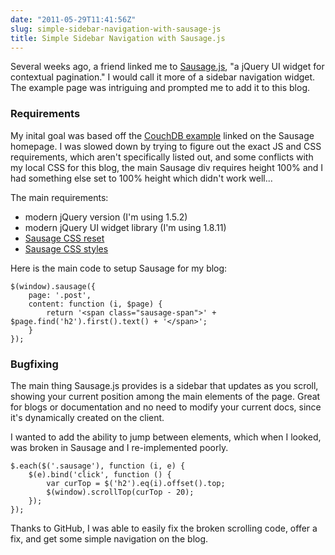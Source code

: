 ```yaml
---
date: "2011-05-29T11:41:56Z"
slug: simple-sidebar-navigation-with-sausage-js
title: Simple Sidebar Navigation with Sausage.js
---
```


Several weeks ago, a friend linked me to [Sausage.js][1], "a jQuery UI widget
for contextual pagination." I would call it more of a sidebar navigation widget.
The example page was intriguing and prompted me to add it to this blog.

### Requirements

My inital goal was based off the [CouchDB example][2] linked on the Sausage
homepage. I was slowed down by trying to figure out the exact JS and CSS
requirements, which aren't specifically listed out, and some conflicts with my
local CSS for this blog, the main Sausage div requires height 100% and I had
something else set to 100% height which didn't work well...

The main requirements:

- modern jQuery version (I'm using 1.5.2)
- modern jQuery UI widget library (I'm using 1.8.11)
- [Sausage CSS reset][3]
- [Sausage CSS styles][4]

Here is the main code to setup Sausage for my blog:

```
$(window).sausage({
    page: '.post',
    content: function (i, $page) {
        return '<span class="sausage-span">' + $page.find('h2').first().text() + '</span>';
    }
});
```

### Bugfixing

The main thing Sausage.js provides is a sidebar that updates as you scroll,
showing your current position among the main elements of the page. Great for
blogs or documentation and no need to modify your current docs, since it's
dynamically created on the client.

I wanted to add the ability to jump between elements, which when I looked, was
broken in Sausage and I re-implemented poorly.

```
$.each($('.sausage'), function (i, e) {
    $(e).bind('click', function () {
        var curTop = $('h2').eq(i).offset().top;
        $(window).scrollTop(curTop - 20);
    });
});
```

Thanks to GitHub, I was able to easily fix the broken scrolling code, offer a
fix, and get some simple navigation on the blog.

[1]: http://christophercliff.github.com/sausage/
[2]: http://christophercliff.github.com/sausage/examples/couchdb.html
[3]: sausage.reset.css
[4]: sausage.css

